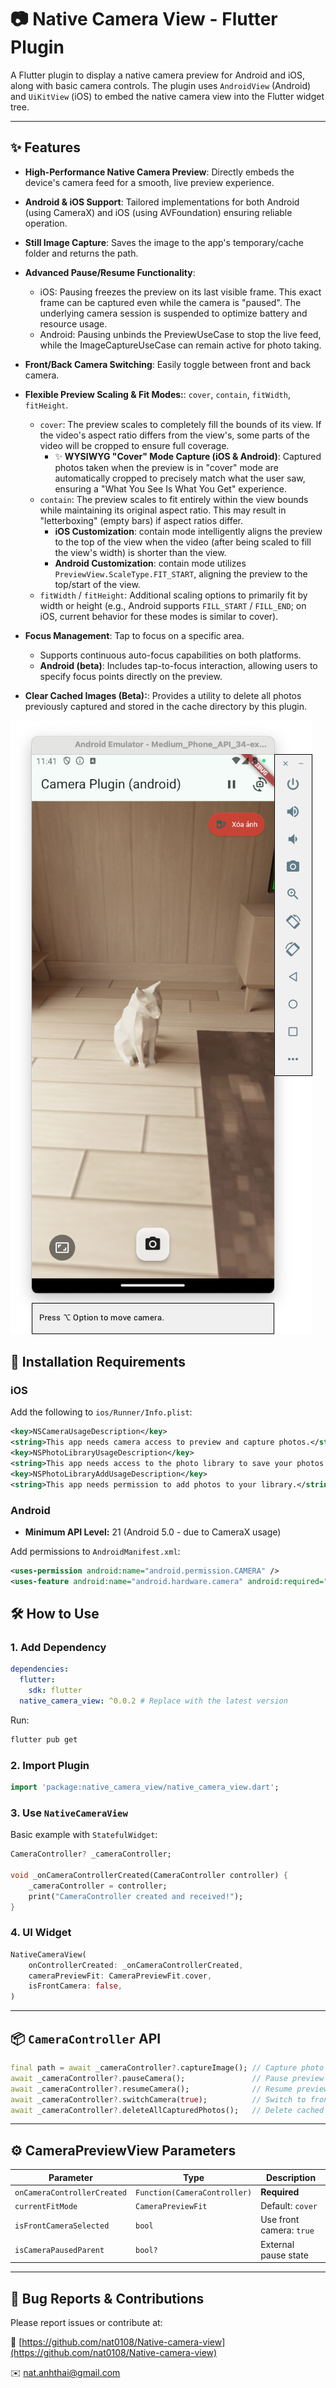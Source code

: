 # 📷 Native Camera View - Flutter Plugin

A Flutter plugin to display a native camera preview for Android and iOS, along with basic camera controls.
The plugin uses `AndroidView` (Android) and `UiKitView` (iOS) to embed the native camera view into the Flutter widget tree.

---

## ✨ Features

* **High-Performance Native Camera Preview**: Directly embeds the device's camera feed for a smooth, live preview experience.
* **Android & iOS Support**: Tailored implementations for both Android (using CameraX) and iOS (using AVFoundation) ensuring reliable operation.
* **Still Image Capture**: Saves the image to the app's temporary/cache folder and returns the path.
* **Advanced Pause/Resume Functionality**:
    * iOS: Pausing freezes the preview on its last visible frame. This exact frame can be captured even while the camera is "paused". The underlying camera session is suspended to optimize battery and resource usage.
    * Android: Pausing unbinds the PreviewUseCase to stop the live feed, while the ImageCaptureUseCase can remain active for photo taking.
* **Front/Back Camera Switching**: Easily toggle between front and back camera.
* **Flexible Preview Scaling & Fit Modes:**: `cover`, `contain`, `fitWidth`, `fitHeight`.
    * `cover`: The preview scales to completely fill the bounds of its view. If the video's aspect ratio differs from the view's, some parts of the video will be cropped to ensure full coverage.
        * ✨ **WYSIWYG "Cover" Mode Capture (iOS & Android)**: Captured photos taken when the preview is in "cover" mode are automatically cropped to precisely match what the user saw, ensuring a "What You See Is What You Get" experience.
    * `contain`: The preview scales to fit entirely within the view bounds while maintaining its original aspect ratio. This may result in "letterboxing" (empty bars) if aspect ratios differ.
        * **iOS Customization**: contain mode intelligently aligns the preview to the top of the view when the video (after being scaled to fill the view's width) is shorter than the view.
        * **Android Customization**: contain mode utilizes `PreviewView.ScaleType.FIT_START`, aligning the preview to the top/start of the view.
    * `fitWidth` / `fitHeight`: Additional scaling options to primarily fit by width or height (e.g., Android supports `FILL_START` / `FILL_END`; on iOS, current behavior for these modes is similar to cover).

* **Focus Management**: Tap to focus on a specific area.
    * Supports continuous auto-focus capabilities on both platforms.
    * **Android (beta)**: Includes tap-to-focus interaction, allowing users to specify focus points directly on the preview.
* **Clear Cached Images (Beta):**: Provides a utility to delete all photos previously captured and stored in the cache directory by this plugin.

![CleanShot 2025-06-06 at 11.41.15.png](CleanShot%202025-06-06%20at%2011.41.15.png)

## 🚀 Installation Requirements

### iOS

Add the following to `ios/Runner/Info.plist`:

```xml
<key>NSCameraUsageDescription</key>
<string>This app needs camera access to preview and capture photos.</string>
<key>NSPhotoLibraryUsageDescription</key>
<string>This app needs access to the photo library to save your photos.</string>
<key>NSPhotoLibraryAddUsageDescription</key>
<string>This app needs permission to add photos to your library.</string>
```

### Android

* **Minimum API Level:** 21 (Android 5.0 - due to CameraX usage)

Add permissions to `AndroidManifest.xml`:

```xml
<uses-permission android:name="android.permission.CAMERA" />
<uses-feature android:name="android.hardware.camera" android:required="true" />
```



## 🛠️ How to Use

### 1. Add Dependency

```yaml
dependencies:
  flutter:
    sdk: flutter
  native_camera_view: ^0.0.2 # Replace with the latest version
```

Run:

```bash
flutter pub get
```

### 2. Import Plugin

```dart
import 'package:native_camera_view/native_camera_view.dart';
```

### 3. Use `NativeCameraView`

Basic example with `StatefulWidget`:

```dart
CameraController? _cameraController;

void _onCameraControllerCreated(CameraController controller) {
    _cameraController = controller;
    print("CameraController created and received!");
}
```

### 4. UI Widget

```dart
NativeCameraView(
    onControllerCreated: _onCameraControllerCreated,
    cameraPreviewFit: CameraPreviewFit.cover,
    isFrontCamera: false,
)
```

---

## 📦 `CameraController` API

```dart
final path = await _cameraController?.captureImage(); // Capture photo
await _cameraController?.pauseCamera();               // Pause preview
await _cameraController?.resumeCamera();              // Resume preview
await _cameraController?.switchCamera(true);          // Switch to front camera
await _cameraController?.deleteAllCapturedPhotos();   // Delete cached images
```

---

## ⚙️ CameraPreviewView Parameters

| Parameter                   | Type                         | Description                          |
| --------------------------- | ---------------------------- | ------------------------------------ |
| `onCameraControllerCreated` | `Function(CameraController)` | **Required**                         |
| `currentFitMode`            | `CameraPreviewFit`           | Default: `cover`                     |
| `isFrontCameraSelected`     | `bool`                       | Use front camera: `true`             |
| `isCameraPausedParent`      | `bool?`                      | External pause state                 |

---

## 🐞 Bug Reports & Contributions

Please report issues or contribute at:

🔗 [https://github.com/nat0108/Native-camera-view](https://github.com/nat0108/Native-camera-view)

✉️ nat.anhthai@gmail.com
